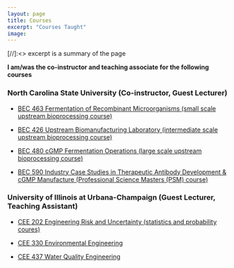 ```yaml
---
layout: page
title: Courses
excerpt: "Courses Taught"
image:
---
```

[//]:<> excerpt is a summary of the page

__I am/was the co-instructor and teaching associate for the following courses__

### North Carolina State University (Co-instructor, Guest Lecturer)

* [BEC 463 Fermentation of Recombinant Microorganisms (small scale upstream bioprocessing course)](http://www.btec.ncsu.edu/academic/courses/bec463.php)

* [BEC 426 Upstream Biomanufacturing Laboratory (intermediate scale upstream bioprocessing course)](http://www.btec.ncsu.edu/academic/courses/bec426.php)

* [BEC 480 cGMP Fermentation Operations (large scale upstream bioprocessing course)](http://www.btec.ncsu.edu/academic/courses/bec480.php)

* [BEC 590 Industry Case Studies in Therapeutic Antibody Development & cGMP Manufacture (Professional Science Masters (PSM) course)](http://www.btec.ncsu.edu/academic/courses/bec590.php)


### University of Illinois at Urbana-Champaign (Guest Lecturer, Teaching Assistant)
* [CEE 202 Engineering Risk and Uncertainty (statistics and probability coures)](http://catalog.illinois.edu/courses-of-instruction/cee/)

* [CEE 330 Environmental Engineering](http://catalog.illinois.edu/courses-of-instruction/cee/)

* [CEE 437 Water Quality Engineering](http://catalog.illinois.edu/courses-of-instruction/cee/)
